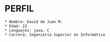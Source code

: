 ﻿PERFIL
==========
	* Nombre: David de Juan M.
	* Edad: 22
	* Lenguajes: java, C
	* Carrera: Ingeniería Superior en Informática